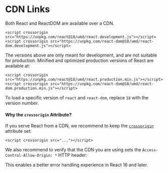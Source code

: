 # CDN Links

Both React and ReactDOM are available over a CDN.

```
<script crossorigin src="https://unpkg.com/react@18/umd/react.development.js"></script>
<script crossorigin src="https://unpkg.com/react-dom@18/umd/react-dom.development.js"></script>
```

The versions above are only meant for development, and are not suitable for production. Minified and optimized production versions of React are available at:

```
<script crossorigin src="https://unpkg.com/react@18/umd/react.production.min.js"></script>
<script crossorigin src="https://unpkg.com/react-dom@18/umd/react-dom.production.min.js"></script>
```

To load a specific version of `react` and `react-dom`, replace `18` with the version number.

#### Why the `crossorigin` Attribute?

If you serve React from a CDN, we recommend to keep the [`crossorigin`](https://developer.mozilla.org/en-US/docs/Web/HTML/CORS\_settings\_attributes) attribute set:

```
<script crossorigin src="..."></script>
```

We also recommend to verify that the CDN you are using sets the `Access-Control-Allow-Origin: *` HTTP header:



This enables a better error handling experience in React 16 and later.
